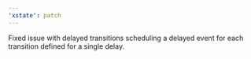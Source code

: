 ```yaml
---
'xstate': patch
---
```


Fixed issue with delayed transitions scheduling a delayed event for each transition defined for a single delay.
